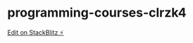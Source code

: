 # programming-courses-clrzk4

[Edit on StackBlitz ⚡️](https://stackblitz.com/edit/programming-courses-clrzk4)